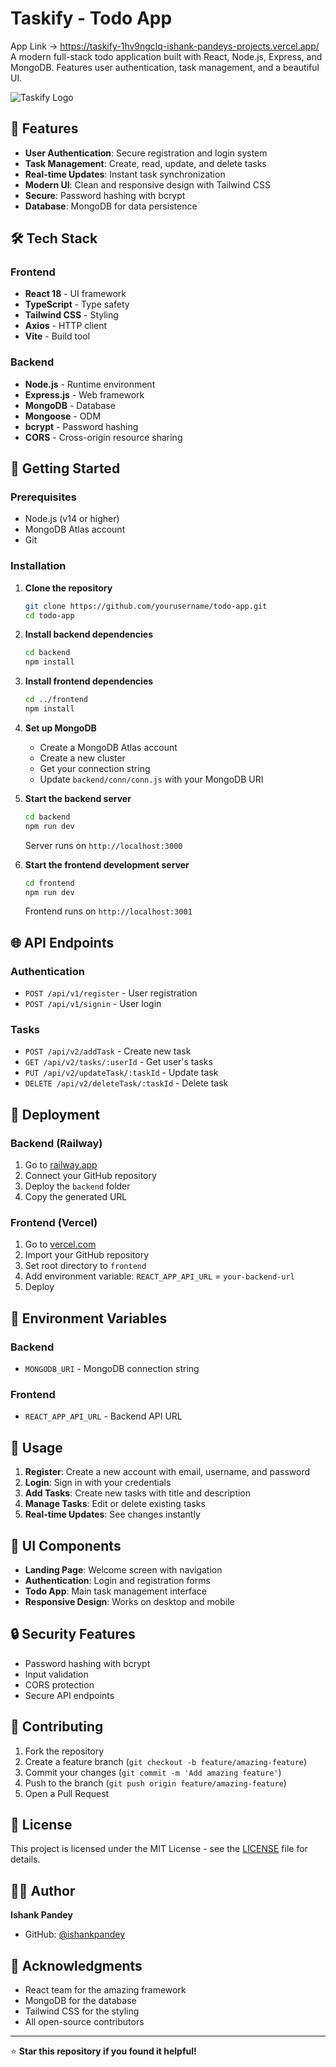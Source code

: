 # Taskify - Todo App
App Link -> https://taskify-1hv9ngclq-ishank-pandeys-projects.vercel.app/
A modern full-stack todo application built with React, Node.js, Express, and MongoDB. Features user authentication, task management, and a beautiful UI.

![Taskify Logo](frontend/public/favicon.svg)

## 🚀 Features

- **User Authentication**: Secure registration and login system
- **Task Management**: Create, read, update, and delete tasks
- **Real-time Updates**: Instant task synchronization
- **Modern UI**: Clean and responsive design with Tailwind CSS
- **Secure**: Password hashing with bcrypt
- **Database**: MongoDB for data persistence

## 🛠️ Tech Stack

### Frontend
- **React 18** - UI framework
- **TypeScript** - Type safety
- **Tailwind CSS** - Styling
- **Axios** - HTTP client
- **Vite** - Build tool

### Backend
- **Node.js** - Runtime environment
- **Express.js** - Web framework
- **MongoDB** - Database
- **Mongoose** - ODM
- **bcrypt** - Password hashing
- **CORS** - Cross-origin resource sharing


## 🚀 Getting Started

### Prerequisites
- Node.js (v14 or higher)
- MongoDB Atlas account
- Git

### Installation

1. **Clone the repository**
   ```bash
   git clone https://github.com/yourusername/todo-app.git
   cd todo-app
   ```

2. **Install backend dependencies**
   ```bash
   cd backend
   npm install
   ```

3. **Install frontend dependencies**
   ```bash
   cd ../frontend
   npm install
   ```

4. **Set up MongoDB**
   - Create a MongoDB Atlas account
   - Create a new cluster
   - Get your connection string
   - Update `backend/conn/conn.js` with your MongoDB URI

5. **Start the backend server**
   ```bash
   cd backend
   npm run dev
   ```
   Server runs on `http://localhost:3000`

6. **Start the frontend development server**
   ```bash
   cd frontend
   npm run dev
   ```
   Frontend runs on `http://localhost:3001`

## 🌐 API Endpoints

### Authentication
- `POST /api/v1/register` - User registration
- `POST /api/v1/signin` - User login

### Tasks
- `POST /api/v2/addTask` - Create new task
- `GET /api/v2/tasks/:userId` - Get user's tasks
- `PUT /api/v2/updateTask/:taskId` - Update task
- `DELETE /api/v2/deleteTask/:taskId` - Delete task

## 🚀 Deployment

### Backend (Railway)
1. Go to [railway.app](https://railway.app)
2. Connect your GitHub repository
3. Deploy the `backend` folder
4. Copy the generated URL

### Frontend (Vercel)
1. Go to [vercel.com](https://vercel.com)
2. Import your GitHub repository
3. Set root directory to `frontend`
4. Add environment variable: `REACT_APP_API_URL` = `your-backend-url`
5. Deploy

## 🔧 Environment Variables

### Backend
- `MONGODB_URI` - MongoDB connection string

### Frontend
- `REACT_APP_API_URL` - Backend API URL

## 📱 Usage

1. **Register**: Create a new account with email, username, and password
2. **Login**: Sign in with your credentials
3. **Add Tasks**: Create new tasks with title and description
4. **Manage Tasks**: Edit or delete existing tasks
5. **Real-time Updates**: See changes instantly

## 🎨 UI Components

- **Landing Page**: Welcome screen with navigation
- **Authentication**: Login and registration forms
- **Todo App**: Main task management interface
- **Responsive Design**: Works on desktop and mobile

## 🔒 Security Features

- Password hashing with bcrypt
- Input validation
- CORS protection
- Secure API endpoints

## 🤝 Contributing

1. Fork the repository
2. Create a feature branch (`git checkout -b feature/amazing-feature`)
3. Commit your changes (`git commit -m 'Add amazing feature'`)
4. Push to the branch (`git push origin feature/amazing-feature`)
5. Open a Pull Request

## 📄 License

This project is licensed under the MIT License - see the [LICENSE](LICENSE) file for details.

## 👨‍💻 Author

**Ishank Pandey**
- GitHub: [@ishankpandey](https://github.com/ishankpandey)

## 🙏 Acknowledgments

- React team for the amazing framework
- MongoDB for the database
- Tailwind CSS for the styling
- All open-source contributors

---

⭐ **Star this repository if you found it helpful!**
